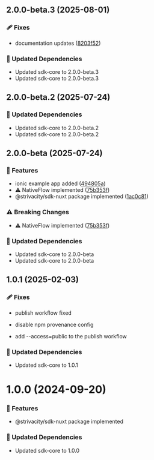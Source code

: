 ## 2.0.0-beta.3 (2025-08-01)

### 🩹 Fixes

- documentation updates ([8203f52](https://github.com/strivacity/sdk-js/commit/8203f52))

### 🧱 Updated Dependencies

- Updated sdk-core to 2.0.0-beta.3
- Updated sdk-core to 2.0.0-beta.3

## 2.0.0-beta.2 (2025-07-24)

### 🧱 Updated Dependencies

- Updated sdk-core to 2.0.0-beta.2
- Updated sdk-core to 2.0.0-beta.2

## 2.0.0-beta (2025-07-24)

### 🚀 Features

- ionic example app added ([494805a](https://github.com/strivacity/sdk-js/commit/494805a))
- ⚠️  NativeFlow implemented ([75b353f](https://github.com/strivacity/sdk-js/commit/75b353f))
- @strivacity/sdk-nuxt package implemented ([1ac0c81](https://github.com/strivacity/sdk-js/commit/1ac0c81))

### ⚠️  Breaking Changes

- ⚠️  NativeFlow implemented ([75b353f](https://github.com/strivacity/sdk-js/commit/75b353f))

### 🧱 Updated Dependencies

- Updated sdk-core to 2.0.0-beta
- Updated sdk-core to 2.0.0-beta

## 1.0.1 (2025-02-03)


### 🩹 Fixes

- publish workflow fixed

- disable npm provenance config

- add --access=public to the publish workflow


### 🧱 Updated Dependencies

- Updated sdk-core to 1.0.1

# 1.0.0 (2024-09-20)


### 🚀 Features

- @strivacity/sdk-nuxt package implemented


### 🧱 Updated Dependencies

- Updated sdk-core to 1.0.0